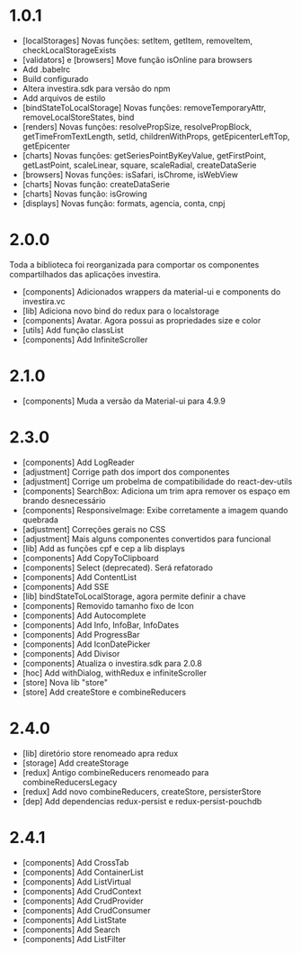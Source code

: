 # 1.0.1

-   [localStorages] Novas funções: setItem, getItem, removeItem, checkLocalStorageExists
-   [validators] e [browsers] Move função isOnline para browsers
-   Add .babelrc
-   Build configurado
-   Altera investira.sdk para versão do npm
-   Add arquivos de estilo
-   [bindStateToLocalStorage] Novas funções: removeTemporaryAttr, removeLocalStoreStates, bind
-   [renders] Novas funções: resolvePropSize, resolvePropBlock, getTimeFromTextLength, setId, childrenWithProps, getEpicenterLeftTop, getEpicenter
-   [charts] Novas funções: getSeriesPointByKeyValue, getFirstPoint, getLastPoint, scaleLinear, square, scaleRadial, createDataSerie
-   [browsers] Novas funções: isSafari, isChrome, isWebView
-   [charts] Novas função: createDataSerie
-   [charts] Novas função: isGrowing
-   [displays] Novas função: formats, agencia, conta, cnpj

# 2.0.0

Toda a biblioteca foi reorganizada para comportar os componentes compartilhados das aplicações investira.

-   [components] Adicionados wrappers da material-ui e components do investira.vc
-   [lib] Adiciona novo bind do redux para o localstorage
-   [components] Avatar. Agora possui as propriedades size e color
-   [utils] Add função classList
-   [components] Add InfiniteScroller

# 2.1.0

-   [components] Muda a versão da Material-ui para 4.9.9

# 2.3.0

-   [components] Add LogReader
-   [adjustment] Corrige path dos import dos componentes
-   [adjustment] Corrige um probelma de compatibilidade do react-dev-utils
-   [components] SearchBox: Adiciona um trim apra remover os espaço em brando desnecessário
-   [components] ResponsiveImage: Exibe corretamente a imagem quando quebrada
-   [adjustment] Correções gerais no CSS
-   [adjustment] Mais alguns componentes convertidos para funcional
-   [lib] Add as funções cpf e cep a lib displays
-   [components] Add CopyToClipboard
-   [components] Select (deprecated). Será refatorado
-   [components] Add ContentList
-   [components] Add SSE
-   [lib] bindStateToLocalStorage, agora permite definir a chave
-   [components] Removido tamanho fixo de Icon
-   [components] Add Autocomplete
-   [components] Add Info, InfoBar, InfoDates
-   [components] Add ProgressBar
-   [components] Add IconDatePicker
-   [components] Add Divisor
-   [components] Atualiza o investira.sdk para 2.0.8
-   [hoc] Add withDialog, withRedux e infiniteScroller
-   [store] Nova lib "store"
-   [store] Add createStore e combineReducers

# 2.4.0

-   [lib] diretório store renomeado apra redux
-   [storage] Add createStorage
-   [redux] Antigo combineReducers renomeado para combineReducersLegacy
-   [redux] Add novo combineReducers, createStore, persisterStore
-   [dep] Add dependencias redux-persist e redux-persist-pouchdb

# 2.4.1

-   [components] Add CrossTab
-   [components] Add ContainerList
-   [components] Add ListVirtual
-   [components] Add CrudContext
-   [components] Add CrudProvider
-   [components] Add CrudConsumer
-   [components] Add ListState
-   [components] Add Search
-   [components] Add ListFilter
